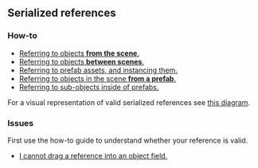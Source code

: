 ## Serialized references
### How-to
- [Referring to objects **from the scene**.](Serializing%20Component%20References.md)
- [Referring to objects **between scenes**.](Cross-Scene%20References.md)
- [Referring to prefab assets, and instancing them.](References%20To%20Prefabs.md)
- [Referring to objects in the scene **from a prefab**.](Prefabs%20Referencing%20Components.md)
- [Referring to sub-objects inside of prefabs.](References%20To%20Prefab%20Sub-Objects.md)

For a visual representation of valid serialized references see [this diagram](Valid%20References.md).
### Issues
First use the how-to guide to understand whether your reference is valid.
- [I cannot drag a reference into an object field.](Assignment%20Issues.md)